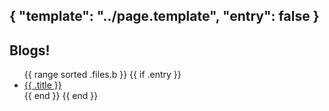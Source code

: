 {
	"template": "../page.template", 
	"entry": false
}
---
## Blogs!

<ul>
{{ range sorted .files.b }}
	{{ if .entry }}
		<li><a href="{{ relative .url }}">{{ .title }}</a></li>
	{{ end }}
{{ end }}
</ul>
